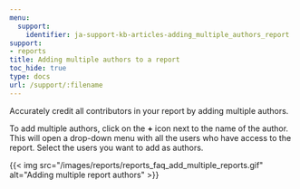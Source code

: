 ```yaml
---
menu:
  support:
    identifier: ja-support-kb-articles-adding_multiple_authors_report
support:
- reports
title: Adding multiple authors to a report
toc_hide: true
type: docs
url: /support/:filename
---
```


Accurately credit all contributors in your report by adding multiple authors.

To add multiple authors, click on the **+** icon next to the name of the author. This will open a drop-down menu with all the users who have access to the report. Select the users you want to add as authors.

{{< img src="/images/reports/reports_faq_add_multiple_reports.gif" alt="Adding multiple report authors" >}}